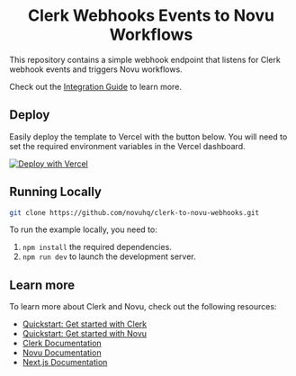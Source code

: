 <div align="center">
  <h1>
    Clerk Webhooks Events to Novu Workflows
  </h1>
</div

This repository contains a simple webhook endpoint that listens for Clerk webhook events and triggers Novu workflows.

Check out the [Integration Guide](https://docs.novu.co/guides/webhooks/clerk) to learn more.

## Deploy

Easily deploy the template to Vercel with the button below. You will need to set the required environment variables in the Vercel dashboard.

[![Deploy with Vercel](https://vercel.com/button)](https://vercel.com/new/clone?repository-url=https%3A%2F%2Fgithub.com%2Fclerk%2Fnextjs-auth-starter-template&env=CLERK_SECRET_KEY,NEXT_PUBLIC_CLERK_PUBLISHABLE_KEY&envDescription=Your%20Clerk%20application%20keys%2C%20accessible%20from%20dashboard.clerk.com.&envLink=https%3A%2F%2Fgithub.com%2Fclerk%2Fnextjs-auth-starter-template%3Ftab%3Dreadme-ov-file%23running-the-template&demo-url=https%3A%2F%2Fnextjs-auth-starter-template-kit.vercel.app%2F)

## Running Locally

```bash
git clone https://github.com/novuhq/clerk-to-novu-webhooks.git
```

To run the example locally, you need to:

1. `npm install` the required dependencies.
2. `npm run dev` to launch the development server.

## Learn more

To learn more about Clerk and Novu, check out the following resources:

- [Quickstart: Get started with Clerk](https://go.clerk.com/vgWhQ7B)
- [Quickstart: Get started with Novu](https://docs.novu.co/overview)
- [Clerk Documentation](https://go.clerk.com/aNiTioa)
- [Novu Documentation](https://docs.novu.co)
- [Next.js Documentation](https://nextjs.org/docs)
